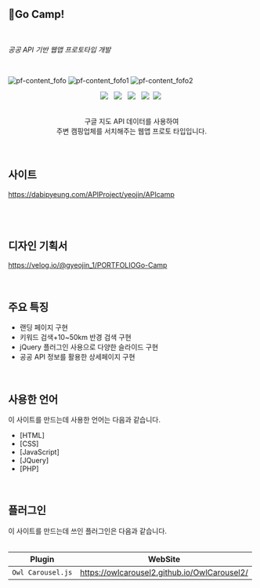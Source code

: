 ## 🐶Go Camp!
<br>

*공공 API 기반 웹앱 프로토타입 개발*

<br>

![pf-content_fofo](https://user-images.githubusercontent.com/84562763/134626341-a407aa39-5201-43fc-a953-6916a6478eb7.jpg)
![pf-content_fofo1](https://user-images.githubusercontent.com/84562763/134626347-46fc0f15-8552-42de-914a-f4bcbaa612d5.jpg)
![pf-content_fofo2](https://user-images.githubusercontent.com/84562763/134626349-0878fac6-3c0f-4132-b0e6-0aecddc34e4d.jpg)

<p align="center">
<img src="https://img.shields.io/badge/HTML5-E34F26?style=flat-square&logo=HTML5&logoColor=white"/></a> &nbsp
<img src="https://img.shields.io/badge/CSS3-1572B6?style=flat-square&logo=CSS3&logoColor=white"/></a> &nbsp
<img src="https://img.shields.io/badge/JavaScript-F7DF1E?style=flat-square&logo=JavaScript&logoColor=white"/></a> &nbsp
<img src="https://img.shields.io/badge/jQuery-0769AD?style=flat-square&logo=jQuery&logoColor=white"/></a>&nbsp
<img src="https://img.shields.io/badge/PHP-777BB4?style=flat-square&logo=PHP&logoColor=white"/></a>&nbsp

<br>
<br>
<p align="center">구글 지도 API 데이터를 사용하여<br>  
주변 캠핑업체를 서치해주는 웹앱 프로토 타입입니다.
<br>
<br>
<br>

## 사이트
https://dabipyeung.com/APIProject/yeojin/APIcamp<br>
<br>
<br>
<br>

## 디자인 기획서
https://velog.io/@gyeojin_1/PORTFOLIOGo-Camp

<br>

## 주요 특징
* 랜딩 페이지 구현   
* 키워드 검색+10~50km 반경 검색 구현   
* jQuery 플러그인 사용으로 다양한 슬라이드 구현   
* 공공 API 정보를 활용한 상세페이지 구현       
<br>

## 사용한 언어
이 사이트를 만드는데 사용한 언어는 다음과 같습니다.

* [HTML]   
* [CSS]   
* [JavaScript]   
* [JQuery]   
* [PHP]   
<br>

## 플러그인

이 사이트를 만드는데 쓰인 플러그인은 다음과 같습니다.   
<br>

| Plugin | WebSite |
|---|:---:|
| `Owl Carousel.js` | https://owlcarousel2.github.io/OwlCarousel2/ |
